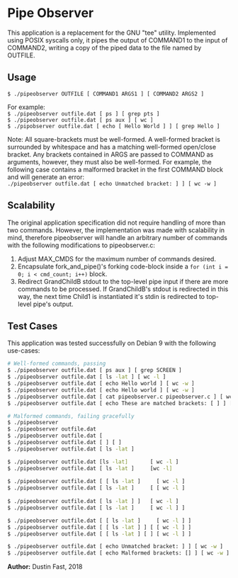# Pipe Observer

This application is a replacement for the GNU "tee" utility. Implemented 
using POSIX syscalls only, it pipes the output of COMMAND1 to the input of
COMMAND2, writing a copy of the piped data to the file named by OUTFILE.

## Usage

`$ ./pipeobserver OUTFILE [ COMMAND1 ARGS1 ] [ COMMAND2 ARGS2 ]`

For example:  
`$ ./pipeobserver outfile.dat [ ps ] [ grep pts ]`  
`$ ./pipeobserver outfile.dat [ ps aux ] [ wc ]`  
`$ ./pipobserver outfile.dat [ echo [ Hello World ] ] [ grep Hello ]`

Note: All square-brackets must be well-formed. A well-formed bracket is surrounded by whitespace and has a matching well-formed open/close bracket. Any brackets contained in ARGS are passed to COMMAND as arguments, however, they must also be well-formed. For example, the following case contains a malformed bracket in the first COMMAND block and will generate an error:  
`./pipeobserver outfile.dat [ echo Unmatched bracket: ] ] [ wc -w ]`

## Scalability

The original application specification did not require handling of more than two commands. However, the implementation was made with scalability in mind, therefore pipeobserver will handle an arbitrary number of commands with the following modifications to pipeobserver.c:

1. Adjust MAX_CMDS for the maximum number of commands desired.
2. Encapsulate fork_and_pipe()'s forking code-block inside a `for (int i = 0; i < cmd_count; i++)` block.
3. Redirect GrandChildB stdout to the top-level pipe input if there are more commands to be processed. If GrandChildB's stdout is redirected in this way, the next time Child1 is instantiated it's stdin is redirected to top-level pipe's output.

## Test Cases
This application was tested successfully on Debian 9 with the following use-cases:

``` bash
# Well-formed commands, passing
$ ./pipeobserver outfile.dat [ ps aux ] [ grep SCREEN ]
$ ./pipeobserver outfile.dat [ ls -lat ] [ wc -l ]
$ ./pipeobserver outfile.dat [ echo Hello world ] [ wc -w ]
$ ./pipeobserver outfile.dat [ echo Hello world ] [ wc -w ]
$ ./pipeobserver outfile.dat [ cat pipeobserver.c pipeobserver.c ] [ wc -l ]
$ ./pipeobserver outfile.dat [ echo These are matched brackets: [ ] ] [ wc -w ]

# Malformed commands, failing gracefully
$ ./pipeobserver
$ ./pipeobserver outfile.dat
$ ./pipeobserver outfile.dat [
$ ./pipeobserver outfile.dat [ ] [ ]
$ ./pipeobserver outfile.dat [ ls -lat ]

$ ./pipeobserver outfile.dat [ls -lat]       [ wc -l ]
$ ./pipeobserver outfile.dat [ ls -lat ]     [wc -l]
  
$ ./pipeobserver outfile.dat [ [ ls -lat ]     [ wc -l ]
$ ./pipeobserver outfile.dat [ ls -lat ]     [ [ wc -l ]
 
$ ./pipeobserver outfile.dat [ ls -lat ] ]   [ wc -l ]
$ ./pipeobserver outfile.dat [ ls -lat ]     [ wc -l ] ]

$ ./pipeobserver outfile.dat [ [ ls -lat ]     [ wc -l ] ]
$ ./pipeobserver outfile.dat [ [ ls -lat ] ] [ [ wc -l ] ]
$ ./pipeobserver outfile.dat [ [ ls -lat ] [ ] [ wc -l ] ]

$ ./pipeobserver outfile.dat [ echo Unmatched bracket: ] ] [ wc -w ]
$ ./pipeobserver outfile.dat [ echo Malformed brackets: [] ] [ wc -w ]

```

__Author:__ Dustin Fast, 2018
